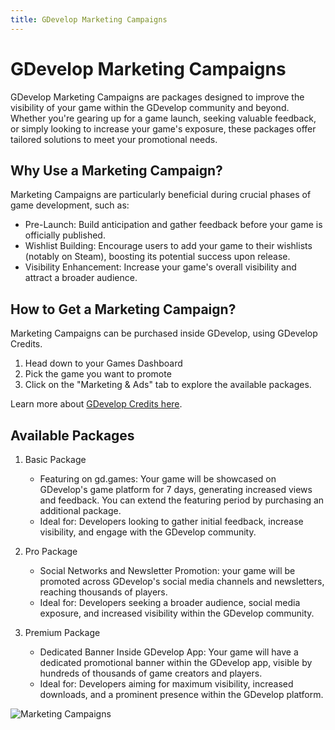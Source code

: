 ```yaml
---
title: GDevelop Marketing Campaigns
---
```


# GDevelop Marketing Campaigns

GDevelop Marketing Campaigns are packages designed to improve the visibility of your game within the GDevelop community and beyond. Whether you're gearing up for a game launch, seeking valuable feedback, or simply looking to increase your game's exposure, these packages offer tailored solutions to meet your promotional needs.

## Why Use a Marketing Campaign?

Marketing Campaigns are particularly beneficial during crucial phases of game development, such as:

- Pre-Launch: Build anticipation and gather feedback before your game is officially published.
- Wishlist Building: Encourage users to add your game to their wishlists (notably on Steam), boosting its potential success upon release.
- Visibility Enhancement: Increase your game's overall visibility and attract a broader audience.

## How to Get a Marketing Campaign?

Marketing Campaigns can be purchased inside GDevelop, using GDevelop Credits.

1. Head down to your Games Dashboard
2. Pick the game you want to promote
3. Click on the "Marketing & Ads" tab to explore the available packages.

Learn more about [GDevelop Credits here](/gdevelop5/credits/).

## Available Packages

1. Basic Package

   - Featuring on gd.games: Your game will be showcased on GDevelop's game platform for 7 days, generating increased views and feedback. You can extend the featuring period by purchasing an additional package.
   - Ideal for: Developers looking to gather initial feedback, increase visibility, and engage with the GDevelop community.

2. Pro Package

   - Social Networks and Newsletter Promotion: your game will be promoted across GDevelop's social media channels and newsletters, reaching thousands of players.
   - Ideal for: Developers seeking a broader audience, social media exposure, and increased visibility within the GDevelop community.

3. Premium Package

   - Dedicated Banner Inside GDevelop App: Your game will have a dedicated promotional banner within the GDevelop app, visible by hundreds of thousands of game creators and players.
   - Ideal for: Developers aiming for maximum visibility, increased downloads, and a prominent presence within the GDevelop platform.

![Marketing Campaigns](/gdevelop5/publishing/marketing/marketing-campaigns.png)
